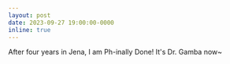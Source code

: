 ```yaml
---
layout: post
date: 2023-09-27 19:00:00-0000
inline: true
---
```


After four years in Jena, I am Ph-inally Done! It's Dr. Gamba now~
